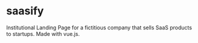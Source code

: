 # saasify
Institutional Landing Page for a fictitious company that sells SaaS products to startups. Made with vue.js.
